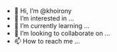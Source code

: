 - 👋 Hi, I’m @khoirony
- 👀 I’m interested in ...
- 🌱 I’m currently learning ...
- 💞️ I’m looking to collaborate on ...
- 📫 How to reach me ...

<!---
khoirony/khoirony is a ✨ special ✨ repository because its `README.md` (this file) appears on your GitHub profile.
You can click the Preview link to take a look at your changes.
--->

